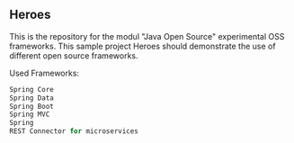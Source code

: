 ## Heroes

This is the repository for the modul "Java Open Source" experimental OSS frameworks.
This sample project Heroes should demonstrate the use of different open source frameworks. 

Used Frameworks: 
```python
Spring Core                            
Spring Data                         
Spring Boot
Spring MVC
Spring
REST Connector for microservices
```
